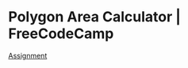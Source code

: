 # Polygon Area Calculator | FreeCodeCamp
[Assignment](https://www.freecodecamp.org/learn/scientific-computing-with-python/scientific-computing-with-python-projects/polygon-area-calculator)

